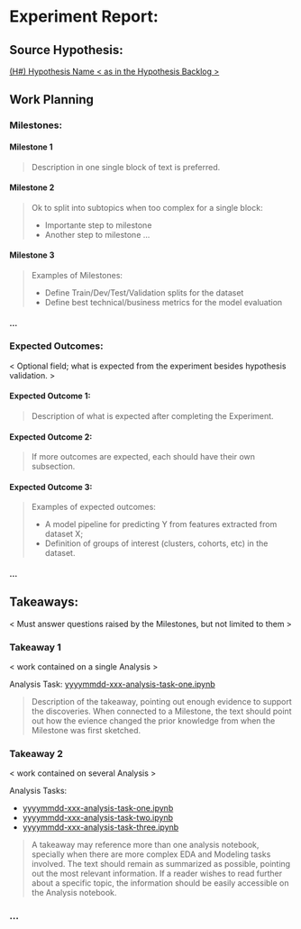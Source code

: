 # Experiment Report:

## Source Hypothesis: 
[(H#) Hypothesis Name < as in the Hypothesis Backlog >](../readme.md#)

## Work Planning
### Milestones:
#### Milestone 1
> Description in one single block of text is preferred.
#### Milestone 2
> Ok to split into subtopics when too complex for a single block:
>  - Importante step to milestone
>  - Another step to milestone
>  ...
#### Milestone 3
> Examples of Milestones:
>  - Define Train/Dev/Test/Validation splits for the dataset
>  - Define best technical/business metrics for the model evaluation
#### ...
### Expected Outcomes:
 < Optional field; what is expected from the experiment besides hypothesis validation. >
#### Expected Outcome 1:
> Description of what is expected after completing the Experiment. 
#### Expected Outcome 2:
> If more outcomes are expected, each should have their own subsection.
#### Expected Outcome 3:
> Examples of expected outcomes:
> - A model pipeline for predicting Y from features extracted from dataset X;
> - Definition of groups of interest (clusters, cohorts, etc) in the dataset.
#### ...

## Takeaways:
 < Must answer questions raised by the Milestones, but not limited to them >
 
### Takeaway 1
 < work contained on a single Analysis >
 
Analysis Task: [yyyymmdd-xxx-analysis-task-one.ipynb](./yyyymmdd-xxx-analysis-task-one.ipynb)
> Description of the takeaway, pointing out enough evidence to support the discoveries. When connected to a Milestone, the text should point out how the evience changed the prior knowledge from when the Milestone was first sketched.
### Takeaway 2
 < work contained on several Analysis >
 
Analysis Tasks:  
- [yyyymmdd-xxx-analysis-task-one.ipynb](./yyyymmdd-xxx-analysis-task-one.ipynb)
- [yyyymmdd-xxx-analysis-task-two.ipynb](./yyyymmdd-xxx-analysis-task-two.ipynb)
- [yyyymmdd-xxx-analysis-task-three.ipynb](./yyyymmdd-xxx-analysis-task-three.ipynb)
> A takeaway may reference more than one analysis notebook, specially when there are more complex EDA and Modeling tasks involved. The text should remain as summarized as possible, pointing out the most relevant information. If a reader wishes to read further about a specific topic, the information should be easily accessible on the Analysis notebook.
### ...
